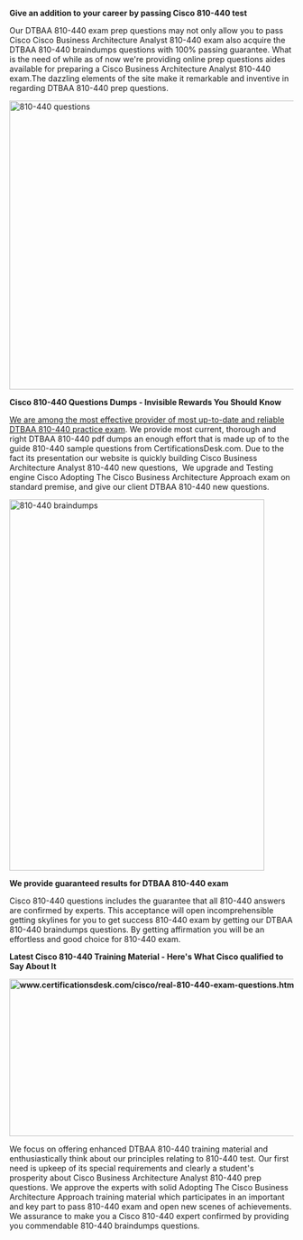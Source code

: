 <p><strong>Give an addition to your career by passing Cisco 810-440 test</strong></p>

<p>Our DTBAA 810-440 exam prep questions may not only allow you to pass Cisco Cisco Business Architecture Analyst 810-440 exam also acquire the DTBAA 810-440 braindumps questions with 100% passing guarantee. What is the need of while as of now we&#39;re providing online prep questions aides available for preparing a&nbsp;Cisco Business Architecture Analyst 810-440 exam.The dazzling elements of the site make it remarkable and inventive in regarding DTBAA 810-440 prep questions.</p>

<p><img alt="810-440 questions" src="http://i.imgur.com/ukvIBZU.jpg" style="height:512px; width:734px" /></p>

<p><strong>Cisco 810-440 Questions Dumps - Invisible Rewards You Should Know </strong></p>

<p><a href="https://www.certificationsdesk.com/cisco/real-810-440-exam-questions.html">We are among the most effective provider&nbsp;of most up-to-date and reliable DTBAA 810-440 practice exam</a>. We provide most current, thorough and right DTBAA 810-440 pdf dumps an enough effort that is made up of to the guide 810-440 sample questions from CertificationsDesk.com. Due to the fact its presentation our website is quickly building Cisco Business Architecture Analyst 810-440 new questions, &nbsp;We upgrade and Testing engine Cisco Adopting The Cisco Business Architecture Approach exam on standard premise, and give our client DTBAA 810-440 new questions.</p>

<p><img alt="810-440 braindumps" src="http://i.imgur.com/C46xozH.jpg" style="height:658px; width:452px" /></p>

<p><strong>We provide guaranteed results for DTBAA 810-440 exam</strong></p>

<p>Cisco 810-440 questions includes the guarantee that all 810-440 answers are confirmed by experts. This acceptance will open incomprehensible getting skylines for you to get success 810-440 exam by getting our DTBAA 810-440 braindumps questions. By getting affirmation you will be an effortless and good choice for 810-440 exam.&nbsp;</p>

<p><strong>Latest Cisco 810-440 Training Material - Here&#39;s What Cisco qualified to Say About It </strong></p>

<p><a href="https://www.certificationsdesk.com/cisco/real-810-440-exam-questions.html"><strong><img alt="www.certificationsdesk.com/cisco/real-810-440-exam-questions.html" src="http://i.imgur.com/0KJYDG5.jpg" style="height:279px; width:713px" /></strong></a></p>

<p>We focus on offering enhanced DTBAA 810-440 training material and enthusiastically think about our principles relating to 810-440 test. Our first need is upkeep of its special requirements and clearly a student&#39;s prosperity about Cisco Business Architecture Analyst 810-440 prep questions. We approve the experts with solid Adopting The Cisco Business Architecture Approach training material which participates in an important and key part to pass 810-440 exam and open new scenes of achievements. We assurance to make you a Cisco 810-440 expert confirmed by providing you commendable 810-440 braindumps questions.</p>

